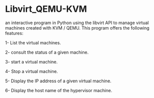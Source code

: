 # Libvirt_QEMU-KVM
an interactive program in Python using the libvirt API to manage virtual machines created with KVM / QEMU.
This program offers the following features:

1- List the virtual machines.

2- consult the status of a given machine.

3- start a virtual machine.

4- Stop a virtual machine.

5- Display the IP address of a given virtual machine.

6- Display the host name of the hypervisor machine.
